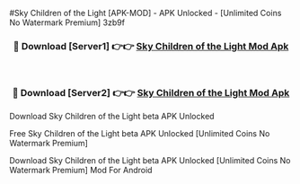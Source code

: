 #Sky Children of the Light [APK-MOD] - APK Unlocked - [Unlimited Coins No Watermark Premium] 3zb9f



<div align="center">

<h3>🔴 Download [Server1] 👉👉 <a href="https://momento.my/?title=Sky_Children_of_the_Light">Sky Children of the Light Mod Apk</a></h3><br>

<h3>🔴 Download [Server2] 👉👉 <a href="https://momento.my/?title=Sky_Children_of_the_Light">Sky Children of the Light Mod Apk</a></h3>
</div>



Download Sky Children of the Light beta APK Unlocked

Free Sky Children of the Light beta APK Unlocked [Unlimited Coins No Watermark Premium]

Download Sky Children of the Light beta APK Unlocked [Unlimited Coins No Watermark Premium] Mod For Android

